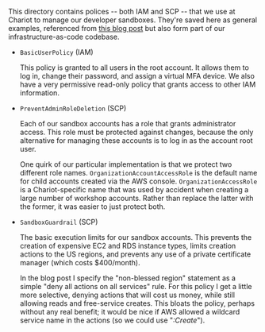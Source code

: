 This directory contains polices -- both IAM and SCP -- that we use at Chariot to manage our
developer sandboxes. They're saved here as general examples, referenced from
[this blog post](https://chariotsolutions.com/blog/post/building-developer-sandboxes-on-aws/)
but also form part of our infrastructure-as-code codebase.

* `BasicUserPolicy` (IAM) 

  This policy is granted to all users in the root account. It allows them to log in, change
  their password, and assign a virtual MFA device. We also have a very permissive read-only
  policy that grants access to other IAM information.

* `PreventAdminRoleDeletion` (SCP) 

  Each of our sandbox accounts has a role that grants administrator access. This role must
  be protected against changes, because the only alternative for managing these accounts is
  to log in as the account root user.

  One quirk of our particular implementation is that we protect two different role names.
  `OrganizationAccountAccessRole` is the default name for child accounts created via the
  AWS console. `OrganizationAccessRole` is a Chariot-specific name that was used by
  accident when creating a large number of workshop accounts. Rather than replace the
  latter with the former, it was easier to just protect both.

* `SandboxGuardrail` (SCP) 

  The basic execution limits for our sandbox accounts. This prevents the creation of
  expensive EC2 and RDS instance types, limits creation actions to the US regions, and
  prevents any use of a private certificate manager (which costs $400/month).

  In the blog post I specify the "non-blessed region" statement as a simple "deny all
  actions on all services" rule. For this policy I get a little more selective, denying
  actions that will cost us money, while still allowing reads and free-service creates.
  This bloats the policy, perhaps without any real benefit; it would be nice if AWS
  allowed a wildcard service name in the actions (so we could use "*:Create*").
